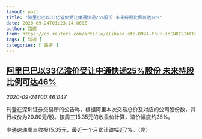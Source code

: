 ```yaml
---
layout: post
title: "阿里巴巴以33亿溢价受让申通快递25%股份 未来持股比例可达46%"
date: 2020-09-24T01:23:14.000Z
author: 路透
from: https://cn.reuters.com/article/alibaba-sto-0924-thur-idCNKCS26F02K
tags: [ 路透 ]
categories: [ 路透 ]
---
```

<!--1600910594000-->
[阿里巴巴以33亿溢价受让申通快递25%股份 未来持股比例可达46%](https://cn.reuters.com/article/alibaba-sto-0924-thur-idCNKCS26F02K)
------

<div>
<div><i>2020-09-24T00:46:04Z</i></div><p>刊登在深圳证券交易所的公告称，根据阿里本次交易总价及对应的公司股份数，其行权价为20.80元/股。按周三15.35元的收盘价计算，溢价幅度约35%。</p><p>申通速递周三收报15.35元，最近一个月累计跌幅近7%。（完）</p>
</div>
